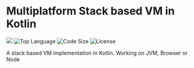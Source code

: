 # Multiplatform Stack based VM in Kotlin
![](https://github.com/hiperbou/stackvm/workflows/gradle.yml/badge.svg)
![Top Language](https://img.shields.io/github/languages/top/hiperbou/stackvm.svg?style=flat)
![Code Size](https://img.shields.io/github/languages/code-size/hiperbou/stackvm.svg?style=flat)
![License](https://img.shields.io/github/license/hiperbou/stackvm.svg?style=flat&logo=gnu)

A stack based VM implementation in Kotlin.
Working on JVM, Browser or Node
